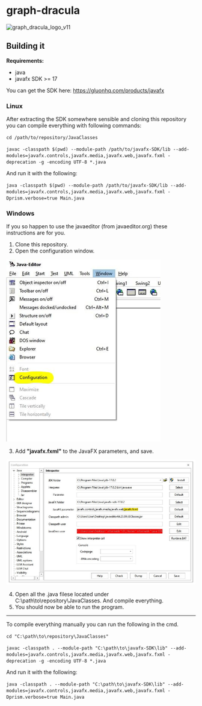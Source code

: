 # graph-dracula

<img width="116" alt="graph_dracula_logo_v11" src="https://github.com/user-attachments/assets/6fdd3f8a-937a-461a-ad6d-46b3d2aaf447" />


## Building it

**Requirements:**
- java
- javafx SDK >= 17

You can get the SDK here: <https://gluonhq.com/products/javafx>

### Linux

After extracting the SDK somewhere sensible and cloning this repository you can compile everything with following commands: 

`cd /path/to/repository/JavaClasses`

`javac -classpath $(pwd) --module-path /path/to/javafx-SDK/lib --add-modules=javafx.controls,javafx.media,javafx.web,javafx.fxml -deprecation -g -encoding UTF-8 *.java`

And run it with the following:

`java -classpath $(pwd) --module-path /path/to/javafx-SDK/lib --add-modules=javafx.controls,javafx.media,javafx.web,javafx.fxml -Dprism.verbose=true Main.java`

### Windows

If you so happen to use the javaeditor (from javaeditor.org) these instructions are for you.

1. Clone this repository.
2. Open the configuration window.

![](./instruction-screenshot1.jpg)

3. Add **"javafx.fxml"** to the JavaFX parameters, and save.
   
![](./instruction-screenshot2.jpg)

4. Open all the .java filese located under C:\path\to\repository\JavaClasses. And compile everything.
5. You should now be able to run the program.

---

To compile everything manually you can run the following in the cmd.

`cd "C:\path\to\repository\JavaClasses"`

`javac -classpath . --module-path "C:\path\to\javafx-SDK\lib" --add-modules=javafx.controls,javafx.media,javafx.web,javafx.fxml -deprecation -g -encoding UTF-8 *.java`

And run it with the following:

`java -classpath . --module-path "C:\path\to\javafx-SDK\lib" --add-modules=javafx.controls,javafx.media,javafx.web,javafx.fxml -Dprism.verbose=true Main.java`
